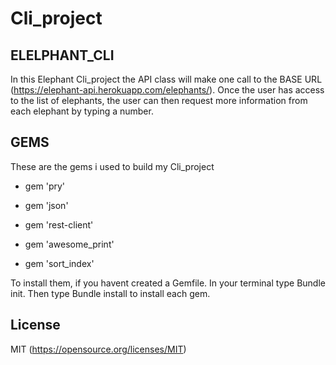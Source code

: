# Cli_project

## ELELPHANT_CLI

In this Elephant Cli_project the API class will make one call to the BASE URL (https://elephant-api.herokuapp.com/elephants/). Once the user has access to the list of elephants, the user can  then request  more information from each elephant by typing a number.

## GEMS

These are the gems i used to build my Cli_project

- gem 'pry'
- gem 'json'
- gem 'rest-client'

- gem 'awesome_print'
- gem 'sort_index'

To install them, if you havent created a Gemfile. In your terminal type Bundle init. Then type Bundle install to install each gem.

## License
MIT (https://opensource.org/licenses/MIT)